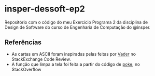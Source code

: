 # insper-dessoft-ep2
Repositório com o código do meu Exercício Programa 2 da disciplina de Design de Software do curso de Engenharia de Computação do @insper.

## Referências
- As cartas em ASCII foram inspiradas pelas feitas por [Vader](https://codereview.stackexchange.com/questions/82103/ascii-fication-of-playing-cards) no StackExchange Code Review.
- A função que limpa a tela foi feita a partir do código de [poke](https://stackoverflow.com/a/2084628), no StackOverflow
